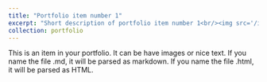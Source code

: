 ```yaml
---
title: "Portfolio item number 1"
excerpt: "Short description of portfolio item number 1<br/><img src='/images/touxiang.jpg'>"
collection: portfolio
---
```


This is an item in your portfolio. It can be have images or nice text. If you name the file .md, it will be parsed as markdown. If you name the file .html, it will be parsed as HTML. 
